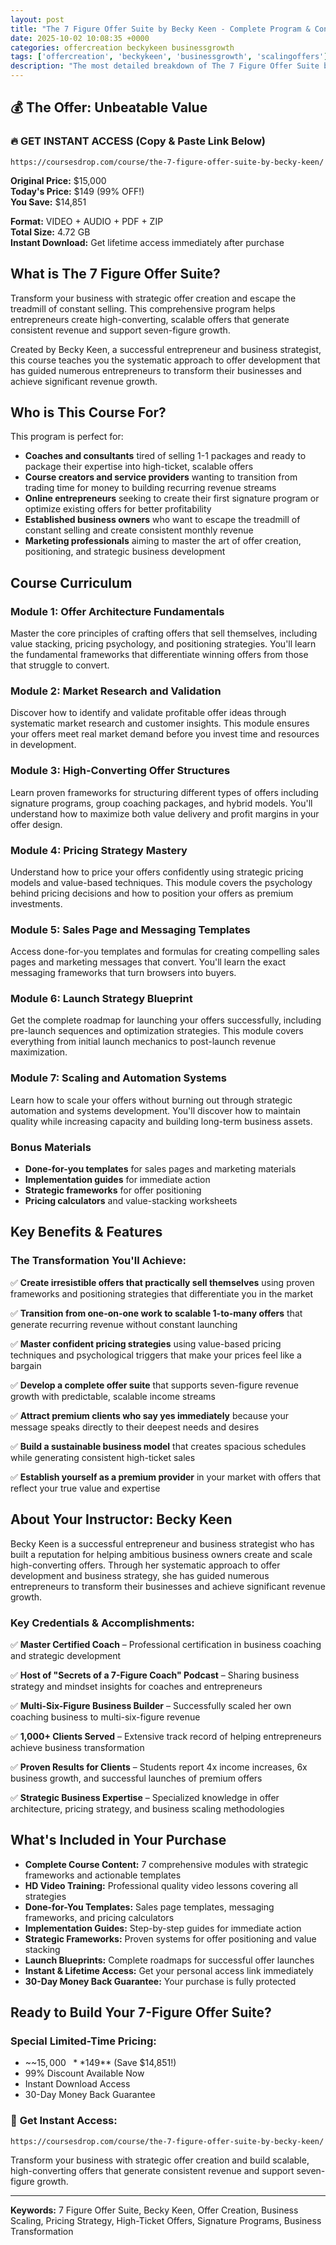 ```yaml
---
layout: post
title: "The 7 Figure Offer Suite by Becky Keen - Complete Program & Content Breakdown (2025)"
date: 2025-10-02 10:08:35 +0000
categories: offercreation beckykeen businessgrowth
tags: ['offercreation', 'beckykeen', 'businessgrowth', 'scalingoffers']
description: "The most detailed breakdown of The 7 Figure Offer Suite by Becky Keen. Learn offer creation with proven frameworks, pricing strategies, and business scaling systems."
---
```



## 💰 The Offer: Unbeatable Value

### 🔥 GET INSTANT ACCESS (Copy & Paste Link Below)
`https://coursesdrop.com/course/the-7-figure-offer-suite-by-becky-keen/`

**Original Price:** $15,000  
**Today's Price:** $149 (99% OFF!)  
**You Save:** $14,851  

**Format:** VIDEO + AUDIO + PDF + ZIP  
**Total Size:** 4.72 GB  
**Instant Download:** Get lifetime access immediately after purchase

## What is The 7 Figure Offer Suite?

Transform your business with strategic offer creation and escape the treadmill of constant selling. This comprehensive program helps entrepreneurs create high-converting, scalable offers that generate consistent revenue and support seven-figure growth.

Created by Becky Keen, a successful entrepreneur and business strategist, this course teaches you the systematic approach to offer development that has guided numerous entrepreneurs to transform their businesses and achieve significant revenue growth.

## Who is This Course For?

This program is perfect for:

- **Coaches and consultants** tired of selling 1-1 packages and ready to package their expertise into high-ticket, scalable offers
- **Course creators and service providers** wanting to transition from trading time for money to building recurring revenue streams
- **Online entrepreneurs** seeking to create their first signature program or optimize existing offers for better profitability
- **Established business owners** who want to escape the treadmill of constant selling and create consistent monthly revenue
- **Marketing professionals** aiming to master the art of offer creation, positioning, and strategic business development

## Course Curriculum

### Module 1: Offer Architecture Fundamentals
Master the core principles of crafting offers that sell themselves, including value stacking, pricing psychology, and positioning strategies. You'll learn the fundamental frameworks that differentiate winning offers from those that struggle to convert.

### Module 2: Market Research and Validation
Discover how to identify and validate profitable offer ideas through systematic market research and customer insights. This module ensures your offers meet real market demand before you invest time and resources in development.

### Module 3: High-Converting Offer Structures
Learn proven frameworks for structuring different types of offers including signature programs, group coaching packages, and hybrid models. You'll understand how to maximize both value delivery and profit margins in your offer design.

### Module 4: Pricing Strategy Mastery
Understand how to price your offers confidently using strategic pricing models and value-based techniques. This module covers the psychology behind pricing decisions and how to position your offers as premium investments.

### Module 5: Sales Page and Messaging Templates
Access done-for-you templates and formulas for creating compelling sales pages and marketing messages that convert. You'll learn the exact messaging frameworks that turn browsers into buyers.

### Module 6: Launch Strategy Blueprint
Get the complete roadmap for launching your offers successfully, including pre-launch sequences and optimization strategies. This module covers everything from initial launch mechanics to post-launch revenue maximization.

### Module 7: Scaling and Automation Systems
Learn how to scale your offers without burning out through strategic automation and systems development. You'll discover how to maintain quality while increasing capacity and building long-term business assets.

### Bonus Materials
- **Done-for-you templates** for sales pages and marketing materials
- **Implementation guides** for immediate action
- **Strategic frameworks** for offer positioning
- **Pricing calculators** and value-stacking worksheets

## Key Benefits & Features

### The Transformation You'll Achieve:

✅ **Create irresistible offers that practically sell themselves** using proven frameworks and positioning strategies that differentiate you in the market

✅ **Transition from one-on-one work to scalable 1-to-many offers** that generate recurring revenue without constant launching

✅ **Master confident pricing strategies** using value-based pricing techniques and psychological triggers that make your prices feel like a bargain

✅ **Develop a complete offer suite** that supports seven-figure revenue growth with predictable, scalable income streams

✅ **Attract premium clients who say yes immediately** because your message speaks directly to their deepest needs and desires

✅ **Build a sustainable business model** that creates spacious schedules while generating consistent high-ticket sales

✅ **Establish yourself as a premium provider** in your market with offers that reflect your true value and expertise

## About Your Instructor: Becky Keen

Becky Keen is a successful entrepreneur and business strategist who has built a reputation for helping ambitious business owners create and scale high-converting offers. Through her systematic approach to offer development and business strategy, she has guided numerous entrepreneurs to transform their businesses and achieve significant revenue growth.

### Key Credentials & Accomplishments:

✅ **Master Certified Coach** – Professional certification in business coaching and strategic development

✅ **Host of "Secrets of a 7-Figure Coach" Podcast** – Sharing business strategy and mindset insights for coaches and entrepreneurs

✅ **Multi-Six-Figure Business Builder** – Successfully scaled her own coaching business to multi-six-figure revenue

✅ **1,000+ Clients Served** – Extensive track record of helping entrepreneurs achieve business transformation

✅ **Proven Results for Clients** – Students report 4x income increases, 6x business growth, and successful launches of premium offers

✅ **Strategic Business Expertise** – Specialized knowledge in offer architecture, pricing strategy, and business scaling methodologies

## What's Included in Your Purchase

- **Complete Course Content:** 7 comprehensive modules with strategic frameworks and actionable templates
- **HD Video Training:** Professional quality video lessons covering all strategies
- **Done-for-You Templates:** Sales page templates, messaging frameworks, and pricing calculators
- **Implementation Guides:** Step-by-step guides for immediate action
- **Strategic Frameworks:** Proven systems for offer positioning and value stacking
- **Launch Blueprints:** Complete roadmaps for successful offer launches
- **Instant & Lifetime Access:** Get your personal access link immediately
- **30-Day Money Back Guarantee:** Your purchase is fully protected

## Ready to Build Your 7-Figure Offer Suite?

### Special Limited-Time Pricing:
- ~~$15,000~~ **$149** (Save $14,851!)
- 99% Discount Available Now
- Instant Download Access
- 30-Day Money Back Guarantee

### 🚀 **Get Instant Access:**
`https://coursesdrop.com/course/the-7-figure-offer-suite-by-becky-keen/`

Transform your business with strategic offer creation and build scalable, high-converting offers that generate consistent revenue and support seven-figure growth.

---

**Keywords:** 7 Figure Offer Suite, Becky Keen, Offer Creation, Business Scaling, Pricing Strategy, High-Ticket Offers, Signature Programs, Business Transformation